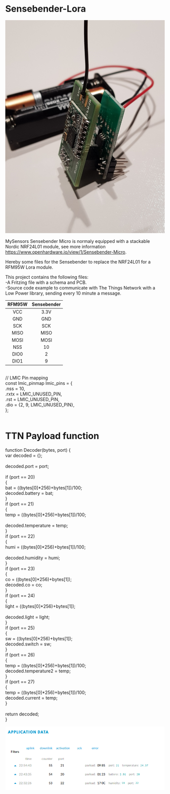 # Sensebender-Lora

<picture>
  <img src="https://raw.githubusercontent.com/bvdbrule/Sensebender-Lora/master/Sensebender%2BRFM95.jpg" alt="Sensebender with Lora RFM95W" style="width:auto;">
</picture>

MySensors Sensebender Micro is normaly equipped with a stackable Nordic NRF24L01 module, see more information https://www.openhardware.io/view/1/Sensebender-Micro.


Hereby some files for the Sensebender to replace the NRF24L01 for a RFM95W Lora module.

This project contains the following files:<br>
-A Fritzing file with a schema and PCB.<br>
-Source code example to communicate with The Things Network with a Low Power library,  sending every 10 minute a message.<br>


<table>
<thead>
<tr>
<th align="center">RFM95W</th>
<th align="center">Sensebender</th>
</tr>
</thead>
<tbody>
<tr>
<td align="center">VCC</td>
<td align="center">3.3V</td>
</tr>
<tr>
<td align="center">GND</td>
<td align="center">GND</td>
</tr>
<tr>
<td align="center">SCK</td>
<td align="center">SCK</td>
</tr>
<tr>
<td align="center">MISO</td>
<td align="center">MISO</td>
</tr>
<tr>
<td align="center">MOSI</td>
<td align="center">MOSI</td>
</tr>
<tr>
<td align="center">NSS</td>
<td align="center">10</td>
</tr>
<tr>
<td align="center">DIO0</td>
<td align="center">2</td>
</tr>
<tr>
<td align="center">DIO1</td>
<td align="center">9</td>
</tr></tbody></table>
<br>
// LMIC Pin mapping<br>
const lmic_pinmap lmic_pins = {<br>
    .nss = 10,<br>
    .rxtx = LMIC_UNUSED_PIN,<br>
    .rst = LMIC_UNUSED_PIN,<br>
    .dio = {2, 9, LMIC_UNUSED_PIN},<br>
};<br>
<br>


# TTN Payload function

function Decoder(bytes, port) {<br>
  var decoded = {};<br>
<br>
  decoded.port = port;<br>
<br>
  if (port == 20)<br>
  {<br>
    bat = ((bytes[0]*256)+bytes[1])/100;<br> 
    decoded.battery = bat;<br>
  }<br>
  if (port == 21)<br>
  {<br>
    temp = ((bytes[0]*256)+bytes[1])/100;<br>  
    decoded.temperature = temp;<br>
  }<br>
  if (port == 22)<br>
  {<br>
    humi = ((bytes[0]*256)+bytes[1])/100;<br>  
    decoded.humidity = humi;<br>
  }<br>
  if (port == 23)<br>
  {<br>
    co = ((bytes[0]*256)+bytes[1]); <br> 
    decoded.co = co;    <br>
  }<br>
  if (port == 24)<br>
  {<br>
    light = ((bytes[0]*256)+bytes[1]);<br>  
    decoded.light = light;    <br>
  }<br>
  if (port == 25)<br>
  {<br>
    sw = ((bytes[0]*256)+bytes[1]);  <br>
    decoded.switch = sw;    <br>
  }  <br>
  if (port == 26)<br>
  {<br>
    temp = ((bytes[0]*256)+bytes[1])/100;  <br>
    decoded.temperature2 = temp;<br>
  }<br>
    if (port == 27)<br>
  {<br>
    temp = ((bytes[0]*256)+bytes[1])/100;  <br>
    decoded.current = temp;<br>
  }<br>
<br>
  return decoded;<br>
}<br>


<picture>
  <img src="https://raw.githubusercontent.com/bvdbrule/Sensebender-Lora/master/TTN-payload.png" alt="TTN-Payload" style="width:auto;">
</picture>


